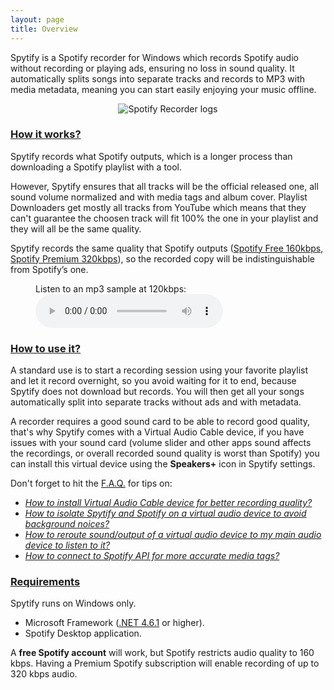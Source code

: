 ```yaml
---
layout: page
title: Overview
---
```


Spytify is a Spotify recorder for Windows which records Spotify audio without recording or playing ads, ensuring no loss in sound quality. It automatically splits songs into separate tracks and records to MP3 with media metadata, meaning you can start easily enjoying your music offline.

<p align="center"><img alt="Spotify Recorder logs" src="./assets/images/ui_record.png" /></p>

### [How it works?](#how-it-works)

Spytify records what Spotify outputs, which is a longer process than downloading a Spotify playlist with a tool.

However, Spytify ensures that all tracks will be the official released one, all sound volume normalized and with media tags and album cover. Playlist Downloaders get mostly all tracks from YouTube which means that they can't guarantee the choosen track will fit 100% the one in your playlist and they will all be the same quality.

Spytify records the same quality that Spotify outputs ([Spotify Free 160kbps, Spotify Premium 320kbps](https://support.spotify.com/us/article/audio-quality/)), so the recorded copy will be indistinguishable from Spotify’s one.

<figure>
    <figcaption>Listen to an mp3 sample at 120kbps:</figcaption>
    <audio
        controls
        src="./assets/audio/sample.mp3">
            <code>Your browser does not support the <kbd>audio</kbd> element.</code>
    </audio>
</figure>

### [How to use it?](#how-to-use-it)

A standard use is to start a recording session using your favorite playlist and let it record overnight, so you avoid waiting for it to end, because Spytify does not download but records. You will then get all your songs automatically split into separate tracks without ads and with metadata.

A recorder requires a good sound card to be able to record good quality, that's why Spytify comes with a Virtual Audio Cable device, if you have issues with your sound card (volume slider and other apps sound affects the recordings, or overall recorded sound quality is worst than Spotify) you can install this virtual device using the **Speakers+** icon in Spytify settings.

Don't forget to hit the [F.A.Q.](./faq.html) for tips on:

- [_How to install Virtual Audio Cable device for better recording quality?_](./faq.html#install-better-audio-endpoint-device)
- [_How to isolate Spytify and Spotify on a virtual audio device to avoid background noices?_](./faq.html#isolate-spotify-audio-endpoint)
- [_How to reroute sound/output of a virtual audio device to my main audio device to listen to it?_](./faq.html#listen-to-virtual-device)
- [_How to connect to Spotify API for more accurate media tags?_](./faq.html#media-tags-not-found)

### [Requirements](#requirements)

Spytify runs on Windows only.

- Microsoft Framework ([.NET 4.6.1](https://www.microsoft.com/en-ca/download/details.aspx?id=49981) or higher).
- Spotify Desktop application.

A **free Spotify account** will work, but Spotify restricts audio quality to 160 kbps. Having a Premium Spotify subscription will enable recording of up to 320 kbps audio.
